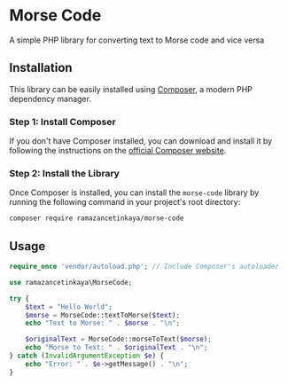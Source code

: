 # Morse Code

A simple PHP library for converting text to Morse code and vice versa

## Installation

This library can be easily installed using [Composer](https://getcomposer.org/), a modern PHP dependency manager.

### Step 1: Install Composer

If you don't have Composer installed, you can download and install it by following the instructions on the [official Composer website](https://getcomposer.org/download/).

### Step 2: Install the Library

Once Composer is installed, you can install the `morse-code` library by running the following command in your project's root directory:

```bash
composer require ramazancetinkaya/morse-code
```

## Usage

```php
require_once 'vendor/autoload.php'; // Include Composer's autoloader

use ramazancetinkaya\MorseCode;
```

```php
try {
    $text = "Hello World";
    $morse = MorseCode::textToMorse($text);
    echo "Text to Morse: " . $morse . "\n";

    $originalText = MorseCode::morseToText($morse);
    echo "Morse to Text: " . $originalText . "\n";
} catch (InvalidArgumentException $e) {
    echo "Error: " . $e->getMessage() . "\n";
}
```
